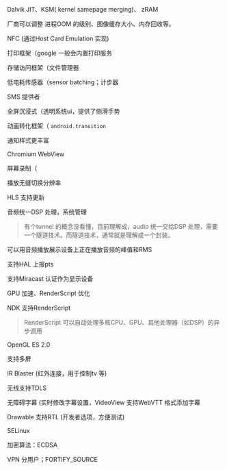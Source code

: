 Dalvik JIT、KSM( kernel samepage merging)、  zRAM

厂商可以调整 进程OOM 的级别、图像缓存大小、内存回收等。   

NFC (通过Host Card Emulation 实现)

打印框架（google 一般会内置打印服务

存储访问框架（文件管理器

低电耗传感器（sensor batching；计步器

SMS 提供者  

全屏沉浸式（透明系统ui，提供了侧滑手势  

动画转化框架（ `android.transition`

通知样式更丰富  

Chromium WebView  

屏幕录制（

播放无缝切换分辨率  

HLS 支持更新  

音频统一DSP 处理，系统管理

> 有个tunnel 的概念没看懂，目前理解成，audio 统一交给DSP 处理，需要一个隧道技术。而隧道技术，通常就是理解成一个封装。

可以用音频播放展示设备上正在播放音频的峰值和RMS  

支持HAL 上报pts

支持Miracast 认证作为显示设备

GPU 加速、RenderScript 优化

NDK 支持RenderScript  

> RenderScript 可以自动处理多核CPU、GPU、其他处理器（如DSP）的异步调用

OpenGL ES 2.0

支持多屏  

IR Blaster (红外连接，用于控制tv 等)

无线支持TDLS  

无障碍字幕 (实时修改字幕设置，VideoView 支持WebVTT 格式添加字幕  

Drawable 支持RTL (开发者选项，方便测试)  

SELinux  

加密算法：ECDSA

VPN 分用户；FORTIFY_SOURCE  